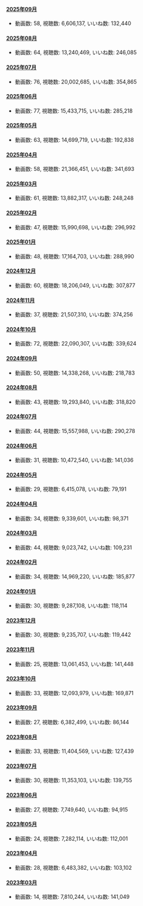 #### [2025年09月](videos/202509 "wikilink")

-   動画数: 58, 視聴数: 6,606,137, いいね数: 132,440

#### [2025年08月](videos/202508 "wikilink")

-   動画数: 64, 視聴数: 13,240,469, いいね数: 246,085

#### [2025年07月](videos/202507 "wikilink")

-   動画数: 76, 視聴数: 20,002,685, いいね数: 354,865

#### [2025年06月](videos/202506 "wikilink")

-   動画数: 77, 視聴数: 15,433,715, いいね数: 285,218

#### [2025年05月](videos/202505 "wikilink")

-   動画数: 63, 視聴数: 14,699,719, いいね数: 192,838

#### [2025年04月](videos/202504 "wikilink")

-   動画数: 58, 視聴数: 21,366,451, いいね数: 341,693

#### [2025年03月](videos/202503 "wikilink")

-   動画数: 61, 視聴数: 13,882,317, いいね数: 248,248

#### [2025年02月](videos/202502 "wikilink")

-   動画数: 47, 視聴数: 15,990,698, いいね数: 296,992

#### [2025年01月](videos/202501 "wikilink")

-   動画数: 48, 視聴数: 17,164,703, いいね数: 288,990

#### [2024年12月](videos/202412 "wikilink")

-   動画数: 60, 視聴数: 18,206,049, いいね数: 307,877

#### [2024年11月](videos/202411 "wikilink")

-   動画数: 37, 視聴数: 21,507,310, いいね数: 374,256

#### [2024年10月](videos/202410 "wikilink")

-   動画数: 72, 視聴数: 22,090,307, いいね数: 339,624

#### [2024年09月](videos/202409 "wikilink")

-   動画数: 50, 視聴数: 14,338,268, いいね数: 218,783

#### [2024年08月](videos/202408 "wikilink")

-   動画数: 43, 視聴数: 19,293,840, いいね数: 318,820

#### [2024年07月](videos/202407 "wikilink")

-   動画数: 44, 視聴数: 15,557,988, いいね数: 290,278

#### [2024年06月](videos/202406 "wikilink")

-   動画数: 31, 視聴数: 10,472,540, いいね数: 141,036

#### [2024年05月](videos/202405 "wikilink")

-   動画数: 29, 視聴数: 6,415,078, いいね数: 79,191

#### [2024年04月](videos/202404 "wikilink")

-   動画数: 34, 視聴数: 9,339,601, いいね数: 98,371

#### [2024年03月](videos/202403 "wikilink")

-   動画数: 44, 視聴数: 9,023,742, いいね数: 109,231

#### [2024年02月](videos/202402 "wikilink")

-   動画数: 34, 視聴数: 14,969,220, いいね数: 185,877

#### [2024年01月](videos/202401 "wikilink")

-   動画数: 30, 視聴数: 9,287,108, いいね数: 118,114

#### [2023年12月](videos/202312 "wikilink")

-   動画数: 30, 視聴数: 9,235,707, いいね数: 119,442

#### [2023年11月](videos/202311 "wikilink")

-   動画数: 25, 視聴数: 13,061,453, いいね数: 141,448

#### [2023年10月](videos/202310 "wikilink")

-   動画数: 33, 視聴数: 12,093,979, いいね数: 169,871

#### [2023年09月](videos/202309 "wikilink")

-   動画数: 27, 視聴数: 6,382,499, いいね数: 86,144

#### [2023年08月](videos/202308 "wikilink")

-   動画数: 33, 視聴数: 11,404,569, いいね数: 127,439

#### [2023年07月](videos/202307 "wikilink")

-   動画数: 30, 視聴数: 11,353,103, いいね数: 139,755

#### [2023年06月](videos/202306 "wikilink")

-   動画数: 27, 視聴数: 7,749,640, いいね数: 94,915

#### [2023年05月](videos/202305 "wikilink")

-   動画数: 24, 視聴数: 7,282,114, いいね数: 112,001

#### [2023年04月](videos/202304 "wikilink")

-   動画数: 28, 視聴数: 6,483,382, いいね数: 103,102

#### [2023年03月](videos/202303 "wikilink")

-   動画数: 14, 視聴数: 7,810,244, いいね数: 141,049

